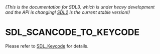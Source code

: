 ###### (This is the documentation for SDL3, which is under heavy development and the API is changing! [SDL2](https://wiki.libsdl.org/SDL2/) is the current stable version!)
# SDL_SCANCODE_TO_KEYCODE

Please refer to [SDL_Keycode](SDL_Keycode) for details.

